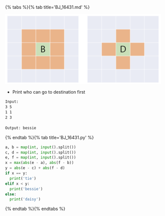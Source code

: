 {% tabs %}{% tab title='BJ_16431.md' %}

![BJ_16431](images/20210301_211735.png)

* Print who can go to destination first

```txt
Input:
3 5
1 1
2 3

Output: bessie
```

{% endtab %}{% tab title='BJ_16431.py' %}

```py
a, b = map(int, input().split())
c, d = map(int, input().split())
e, f = map(int, input().split())
x = max(abs(e - a), abs(f - b))
y = abs(e - c) + abs(f - d)
if x == y:
  print('tie')
elif x < y:
  print('bessie')
else:
  print('daisy')
```

{% endtab %}{% endtabs %}
